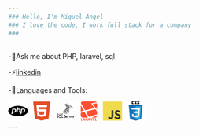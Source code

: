 ```yaml
---
### Hello, I'm Miguel Angel 
### I love the code, I work full stack for a company
### 
---
```

-💬Ask me about PHP, laravel, sql

-⚡[linkedin](https://www.linkedin.com/in/miguel-angel-roncancio-cely-91a8791b4/)

-🎩Languages and Tools:
<div>
    <img src="https://github.com/devicons/devicon/blob/master/icons/php/php-plain.svg" alt="" width="40" height="40">&nbsp;
    <img src="https://github.com/devicons/devicon/blob/master/icons/html5/html5-plain.svg" alt="" width="40" height="40">&nbsp;
    <img src="https://github.com/devicons/devicon/blob/master/icons/microsoftsqlserver/microsoftsqlserver-plain-wordmark.svg" alt="" width="40" height="40">&nbsp;
    <img src="https://github.com/devicons/devicon/blob/master/icons/laravel/laravel-plain-wordmark.svg" alt="" width="40" height="40">&nbsp;
    <img src="https://github.com/devicons/devicon/blob/master/icons/javascript/javascript-original.svg" alt="" width="40" height="40">&nbsp;
    <img src="https://github.com/devicons/devicon/blob/master/icons/css3/css3-original-wordmark.svg" alt="" width="40" height="40">&nbsp;
</div>
---
<!--
**MacdogX/MacdogX** is a ✨ _special_ ✨ repository because its `README.md` (this file) appears on your GitHub profile.

Here are some ideas to get you started:

- 🔭 I’m currently working on ...
- 🌱 I’m currently learning ...
- 👯 I’m looking to collaborate on ...
- 🤔 I’m looking for help with ...
- 💬 Ask me about ...
- 📫 How to reach me: ...
- 😄 Pronouns: ...
- ⚡ Fun fact: ...
-->
